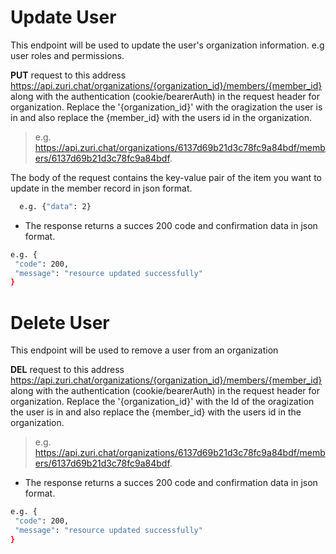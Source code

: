 # Update User
This endpoint will be used to update the user's organization information. e.g user roles and permissions.

**PUT** request to this address https://api.zuri.chat/organizations/{organization_id}/members/{member_id} along with the authentication (cookie/bearerAuth) in the request header for organization.
Replace the '{organization_id}' with the oragization the user is in and also replace the {member_id} with the users id in the organization. 
> e.g. https://api.zuri.chat/organizations/6137d69b21d3c78fc9a84bdf/members/6137d69b21d3c78fc9a84bdf.

The body of the request contains the key-value pair of the item you want to update in the member record in json format.
```sh 
  e.g. {"data": 2}
  ```
* The response returns a succes 200 code and confirmation data in json format.  
 ```sh 
 e.g. {
  "code": 200,
  "message": "resource updated successfully"
}
  ```


# Delete User
This endpoint will be used to remove a user from an organization


**DEL** request to this address https://api.zuri.chat/organizations/{organization_id}/members/{member_id} along with the authentication (cookie/bearerAuth) in the request header for organization.
Replace the '{organization_id}' with the Id of the oragization the user is in and also replace the {member_id} with the users id in the organization. 
> e.g. https://api.zuri.chat/organizations/6137d69b21d3c78fc9a84bdf/members/6137d69b21d3c78fc9a84bdf.
* The response returns a succes 200 code and confirmation data in json format.  
 ```sh 
 e.g. {
  "code": 200,
  "message": "resource updated successfully"
}
  ```
